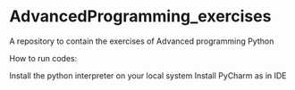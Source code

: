 # AdvancedProgramming_exercises
A repository to contain the exercises of Advanced programming Python

How to run codes:

Install the python interpreter on your local system 
Install PyCharm as in IDE
